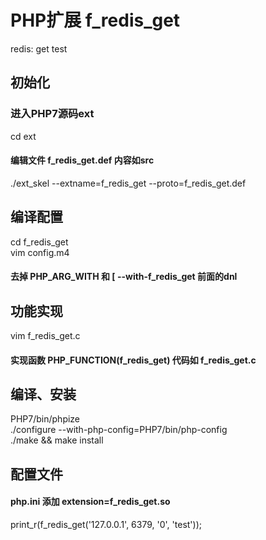 # PHP扩展 f_redis_get

redis: get test 

## 初始化

### 进入PHP7源码ext
cd ext
#### 编辑文件 f_redis_get.def 内容如src
./ext_skel --extname=f_redis_get --proto=f_redis_get.def

## 编译配置

cd f_redis_get  
vim config.m4
#### 去掉 PHP_ARG_WITH 和 [  --with-f_redis_get 前面的dnl

## 功能实现

vim f_redis_get.c
#### 实现函数 PHP_FUNCTION(f_redis_get) 代码如 f_redis_get.c

## 编译、安装

PHP7/bin/phpize  
./configure --with-php-config=PHP7/bin/php-config  
./make && make install  

## 配置文件 

#### php.ini 添加 extension=f_redis_get.so
print_r(f_redis_get('127.0.0.1', 6379, '0', 'test'));

